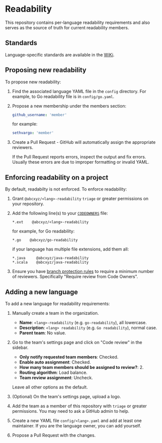 # Readability

This repository contains per-language readability requirements and also serves
as the source of truth for current readability members.


## Standards

Language-specific standards are available in the
[WiKi](https://github.com/abcxyz/readability/wiki).


## Proposing new readability

To propose new readability:

1.  Find the associated language YAML file in the `config` directory. For
    example, to Go readability file is in `config/go.yaml`.

1.  Propose a new membership under the members section:

    ```yaml
    github_username: 'member'
    ```

    for example:

    ```yaml
    sethvargo: 'member'
    ```

1.  Create a Pull Request - GitHub will automatically assign the appropriate
    reviewers.

    If the Pull Request reports errors, inspect the output and fix errors.
    Usually these errors are due to improper formatting or invalid YAML.


## Enforcing readability on a project

By default, readabilty is not enforced. To enforce readability:

1.  Grant `@abcxyz/<lang>-readability` `triage` or greater permissions on your
    repository.

1.  Add the following line(s) to your [`CODEOWNERS`][codeowners] file:

    ```text
    *.ext    @abcxyz/<lang>-readability
    ```

    for example, for Go readability:

    ```text
    *.go    @abcxyz/go-readability
    ```

    if your language has multiple file extensions, add them all:

    ```text
    *.java     @abcxyz/java-readability
    *.scala    @abcxyz/java-readability
    ```

1.  Ensure you have [branch protection rules][branch-protection-rules] to
    require a minimum number of reviewers. Specifically "Require review from
    Code Owners".


## Adding a new language

To add a new language for readability requirements:

1.  Manually create a team in the organization.

    - **Name**: `<lang>-readability` (e.g. `go-readability`), all lowercase.
    - **Description**: `<lang> readability` (e.g. `Go readability`), normal case.
    - **Parent team**: No value.

1.  Go to the team's settings page and click on "Code review" in the sidebar.

    - **Only notify requested team members**: Checked.
    - **Enable auto assignment**: Checked.
    - **How many team members should be assigned to review?**: 2.
    - **Routing algorithm**: Load balance.
    - **Team review assignment**: Uncheck.

    Leave all other options as the default.

1.  (Optional) On the team's settings page, upload a logo.

1.  Add the team as a member of this repository with `triage` or greater
    permissions. You may need to ask a GitHub admin to help.

1.  Create a new YAML file `config/<lang>.yaml` and add at least one
    maintainer. If you are the language owner, you can add yourself.

1.  Propose a Pull Request with the changes.

[codeowners]: https://docs.github.com/en/repositories/managing-your-repositorys-settings-and-features/customizing-your-repository/about-code-owners
[branch-protection-rules]: https://docs.github.com/en/repositories/configuring-branches-and-merges-in-your-repository/defining-the-mergeability-of-pull-requests/managing-a-branch-protection-rule
